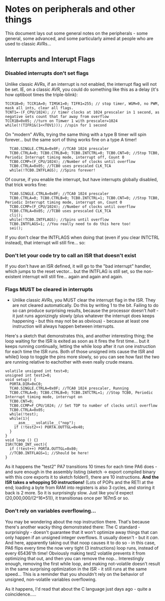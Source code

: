 # Notes on peripherals and other things
This document lays out some general notes on the peripherals - some general, some advanced, and some particularly aimed at people who are used to classic AVRs...

## Interrupts and Interupt Flags

### Disabled interrupts don't set flags
Unlike classic AVRs, if an interrupt is not enabled, the interrupt flag will not be set. IE, on a classic AVR, you could do something like this as a delay (it's how optiboot times the triple-blink):
```
TCCR1B=0; TCCR1A=0; TIMSK1=0; TIFR1=255; // stop timer, WGM=0, no PWM, mask all ints, clear all flags.
TCNT1=-(F_CPU/1024); // timer clocks at 1024 prescaler in 1 second, as negative sets count that far away from overflow
TCCR1B=0x05; //turn on Timwer 1 with prescaler=1024
while(!(TIFR1&(1<<TOV1))); //spin for 1 second
```
On "modern" AVRs, trying the same thing with a type B timer will spin forever... but the same sort of thing works fine on a type A timer! 
```
  TCA0.SINGLE.CTRLA=0x0F; //TCA0 1024 prescaler
  TCB0.CTRLA=0; TCB0.CTRLB=0; TCB0.INTCTRL=0; TCB0.CNT=0; //Stop TCB0, Periodic Interrupt timing mode, interrupt off, Count 0
  TCB0.CCMP=(F_CPU/1024); //Number of clocks until overflow
  TCB0.CTRLA=0x05; //TCB0 uses prescaled CLK_TCA
  while(!TCB0.INTFLAGS); //Spins forever!
```
Of course, if you enable the interrupt, but have interrupts globally disabled, that trick works fine:

```
  TCA0.SINGLE.CTRLA=0x0F; //TCA0 1024 prescaler
  TCB0.CTRLA=0; TCB0.CTRLB=0; TCB0.INTCTRL=1; TCB0.CNT=0; //Stop TCB0, Periodic Interrupt timing mode, interrupt on, Count 0
  TCB0.CCMP=(F_CPU/1024); //Number of clocks until overflow
  TCB0.CTRLA=0x05; //TCB0 uses prescaled CLK_TCA
  cli();
  while(!TCB0.INTFLAGS); //Spins until overflow
  TCB0.INTFLAGS=1; //You really need to do this here too!
  sei();
```

If you don't clear the INTFLAGS when doing that (even if you clear INTCTRL instead), that interrupt will still fire... so:

### Don't let your code try to call an ISR that doesn't exist

If you don't have an ISR defined, it will go to the "bad interrupt" handler, which jumps to the reset vector... but the INTFLAG is still set, so the non-existent interrupt will still fire... again and again and again.



### Flags MUST be cleared in interrupts
* Unlike classic AVRs, you MUST clear the interrupt flag in the ISR. They are not cleared automatically. Do this by writing 1 to the bit. Failing to do so can produce surprising results, because the processor doesn't *halt* - it just runs agonizingly slowly (plus whatever the interrupt does keeps happening - but this may not be as obvious) - because at least one instruction will always happen between interrupts. 

Here's a sketch that demonstrates this, and another interesting thing; the loop waiting for the ISR is exited as soon as it fires the first time... but it keeps running continually, letting the while loop after it run one instruction for each time the ISR runs. Both of those unsigned ints cause the ISR and while() loop to toggle the pins more slowly, so you can see how fast the two are running relative to eachother with even really crude means.

```
volatile unsigned int test=0;
unsigned int test2=0;
void setup() {
  PORTA.DIR=0xC0;
  TCA0.SINGLE.CTRLA=0x0F; //TCA0 1024 prescaler, Running
  TCB0.CTRLA=0; TCB0.CTRLB=0; TCB0.INTCTRL=1; //Stop TCB0, Periodic Interrupt timing mode, interrupt on
  TCB0.CNT=0;
  TCB0.CCMP=F_CPU/1024; // Set TOP to number of clocks until overflow
  TCB0.CTRLA=0x05;
  while(!test);
  while(1){
    __asm__ __volatile__("nop");
    if (!test2++) PORTA.OUTTGL=0x40;
  }
}
void loop () {}
ISR(TCB0_INT_vect){
  if (!test++) PORTA.OUTTGL=0x80;
  //TCB0.INTFLAGS=1; //Should be here!
}

```

As it happens the "test2" PA7 transitions 10 times for each time PA6 does - and sure enough in the assembly listing (sketch -> export compiled binary with this core exports it to sketch folder!), there are 10 instructions. **And the ISR takes a whopping 50 instructions!** (Lots of POPs and the RETI at the end; loading a byte from RAM into registers is also 3 cycles, and storing it back is 2 more. So it is surprisingly slow. Just like you'd expect (20,000,000/(2^16*51)), it transitionas once per 167mS or so.

### Don't rely on variables overflowing...
You may be wondering about the nop instruction there. 
That's because there's another wacky thing demonstrated there: The C standard - surprisingly - doesn't guarantee that it won't optimize away things that can only happen if an unsigned integer overflows. It usually doesn't - but it *can*. And here, apparently taking out that noop causes it to do so - in this case, PA6 flips every time the now very tight (3 instructions) loop runs, instead of every 65436'th time! Obviously making test2 volatile prevents it from optimizing that out, and then you can remove the nop... Interestingly enough, removing the first while loop, and making not-volatile doesn't result in the same surprising optimization in the ISR - it still runs at the same speed... This is a reminder that you shouldn't rely on the behavior of unsigned, non-volatile variables overflowing. 

As it happens, I'd read that about the C language just days ago - quite a coincidence.....


